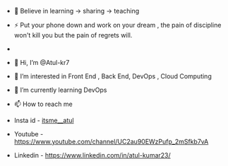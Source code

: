 -
  🥂 Believe in learning -> sharing -> teaching
- ⚡ Put your phone down and work on your dream , the pain of discipline won't kill you but the pain of regrets will.
-
- 👋 Hi, I’m @Atul-kr7 
- 👀 I’m interested in Front End , Back End, DevOps , Cloud Computing
- 🌱 I’m currently learning DevOps
  
- 📫 How to reach me
-    Insta id - [itsme__atul](https://www.instagram.com/itsme__atul/) 
-    Youtube - https://www.youtube.com/channel/UC2au90EWzPufp_2mSfkb7vA
-    Linkedin - https://www.linkedin.com/in/atul-kumar23/
  


<!---
Atul-kr7/Atul-kr7 is a ✨ special ✨ repository because its `README.md` (this file) appears on your GitHub profile.
You can click the Preview link to take a look at your changes.
--->
